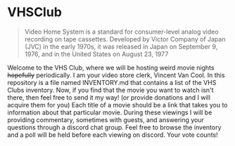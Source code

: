# VHSClub

> Video Home System is a standard for consumer-level analog video recording on tape cassettes. Developed by Victor Company of Japan (JVC) in the early 1970s, it was released in Japan on September 9, 1976, and in the United States on August 23, 1977

Welcome to the VHS Club, where we will be hosting weird movie nights ~~hopefully~~ periodically. I am your video store clerk, Vincent Van Cool. In this repository is a file named INVENTORY.md that contains a list of the VHS Clubs inventory. Now, if you find that the movie you want to watch isn't there, then feel free to send it my way! (or provide donations and I will acquire them for you) Each title of a movie should be a link that takes you to information about that particular movie. During these viewings I will be providing commentary, sometimes with guests, and answering your questions through a discord chat group. Feel free to browse the inventory and a poll will be held before each viewing on discord. Your vote counts!